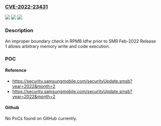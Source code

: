 ### [CVE-2022-23431](https://cve.mitre.org/cgi-bin/cvename.cgi?name=CVE-2022-23431)
![](https://img.shields.io/static/v1?label=Product&message=Samsung%20Mobile%20Devices%20with%20Exynos%20chipsets&color=blue)
![](https://img.shields.io/static/v1?label=Version&message=P(9.0)%2C%20Q(10.0)%2C%20R(11.0)%2C%20S(12.0)%20devices%20with%20selected%20Exynos%20chipsets%3C%20SMR%20Feb-2022%20Release%201%20&color=brighgreen)
![](https://img.shields.io/static/v1?label=Vulnerability&message=CWE-120%3ABuffer%20Copy%20without%20Checking%20Size%20of%20Input&color=brighgreen)

### Description

An improper boundary check in RPMB ldfw prior to SMR Feb-2022 Release 1 allows arbitrary memory write and code execution.

### POC

#### Reference
- https://security.samsungmobile.com/securityUpdate.smsb?year=2022&month=2
- https://security.samsungmobile.com/securityUpdate.smsb?year=2022&month=2

#### Github
No PoCs found on GitHub currently.

